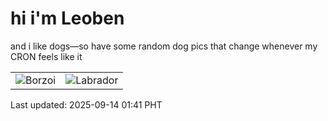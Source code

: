 # hi i'm Leoben

and i like dogs—so have some random dog pics that change whenever my CRON feels like it

|  |  |
|--------|----------|
| ![Borzoi](https://random-dog-vercel.vercel.app/api/random-borzoi?v=1757785309) | ![Labrador](https://random-dog-vercel.vercel.app/api/random-labrador?v=1757785309) |

Last updated: 2025-09-14 01:41 PHT
